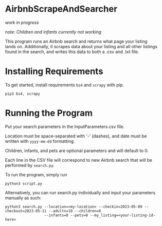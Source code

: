 # AirbnbScrapeAndSearcher

*work in progress*

*note: Children and infants currently not working*



This program runs an Airbnb search and returns what page your listing lands on. Additionally, it scrapes data about your listing and all other listings found in the search, and writes this data to both a .csv and .txt file.

# Installing Requirements

To get started, install requirements `bs4` and `scrapy` with pip.

```console
pip3 bs4, scrapy
```

# Running the Program

Put your search parameters in the InputParameters.csv file. 

Location must be space-separated with '-' (dashes), and date must be written with `yyyy-mm-dd` formatting.

Children, infants, and pets are optional parameters and will default to 0.

Each line in the CSV file will correspond to new Airbnb search that will be performed by `search.py`.

To run the program, simply run

```console
python3 script.py
```


Alternatively, you can run search.py individually and input your parameters manually as such: 

```console
python3 search.py --location=<my-location> --checkin=2023-05-09 --checkout=2023-05-11 --adults=10 --children=0 
                  --infants=0 --pets=0 --my_listing=<your-listing-id-here>
```


